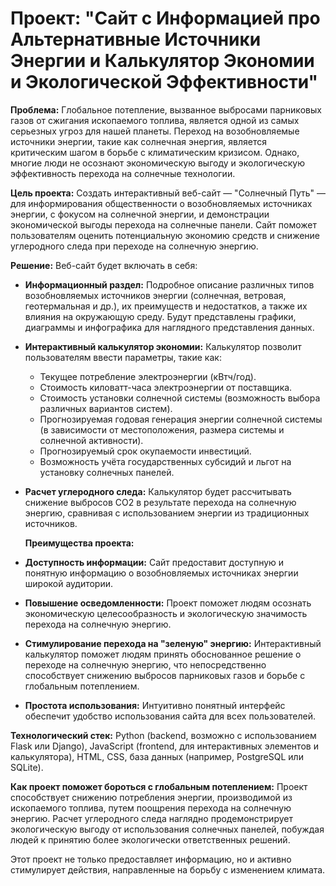 # Проект: "Сайт с Информацией про Альтернативные Источники Энергии и Калькулятор Экономии и Экологической Эффективности"

**Проблема:** Глобальное потепление, вызванное выбросами парниковых газов от сжигания ископаемого топлива, является одной из самых серьезных угроз для нашей планеты. Переход на возобновляемые источники энергии, такие как солнечная энергия, является критическим шагом в борьбе с климатическим кризисом.  Однако, многие люди не осознают экономическую выгоду и экологическую эффективность перехода на солнечные технологии.

**Цель проекта:** Создать интерактивный веб-сайт — "Солнечный Путь" — для информирования общественности о возобновляемых источниках энергии, с фокусом на солнечной энергии, и демонстрации экономической выгоды перехода на солнечные панели. Сайт поможет пользователям оценить потенциальную экономию средств и снижение углеродного следа при переходе на солнечную энергию.

**Решение:** Веб-сайт будет включать в себя:

* **Информационный раздел:** Подробное описание различных типов возобновляемых источников энергии (солнечная, ветровая, геотермальная и др.), их преимуществ и недостатков, а также их влияния на окружающую среду. Будут представлены графики, диаграммы и инфографика для наглядного представления данных.
* **Интерактивный калькулятор экономии:**  Калькулятор позволит пользователям ввести параметры, такие как:
    * Текущее потребление электроэнергии (кВтч/год).
    * Стоимость киловатт-часа электроэнергии от поставщика.
    * Стоимость установки солнечной системы (возможность выбора различных вариантов систем).
    * Прогнозируемая годовая генерация энергии солнечной системы (в зависимости от местоположения, размера системы и солнечной активности).
    * Прогнозируемый срок окупаемости инвестиций.
    * Возможность учёта государственных субсидий и льгот на установку солнечных панелей.
* **Расчет углеродного следа:** Калькулятор будет рассчитывать снижение выбросов CO2 в результате перехода на солнечную энергию, сравнивая с использованием энергии из традиционных источников.

  **Преимущества проекта:**

* **Доступность информации:** Сайт предоставит доступную и понятную информацию о возобновляемых источниках энергии широкой аудитории.
* **Повышение осведомленности:** Проект поможет людям осознать экономическую целесообразность и экологическую значимость перехода на солнечную энергию.
* **Стимулирование перехода на "зеленую" энергию:** Интерактивный калькулятор поможет людям принять обоснованное решение о переходе на солнечную энергию, что непосредственно способствует снижению выбросов парниковых газов и борьбе с глобальным потеплением.
* **Простота использования:** Интуитивно понятный интерфейс обеспечит удобство использования сайта для всех пользователей.

**Технологический стек:** Python (backend, возможно с использованием Flask или Django), JavaScript (frontend, для интерактивных элементов и калькулятора), HTML, CSS, база данных (например, PostgreSQL или SQLite).

**Как проект поможет бороться с глобальным потеплением:** Проект способствует снижению потребления энергии, производимой из ископаемого топлива, путем поощрения перехода на солнечную энергию. Расчет углеродного следа наглядно продемонстрирует экологическую выгоду от использования солнечных панелей, побуждая людей к принятию более экологически ответственных решений.

Этот проект не только предоставляет информацию, но и активно стимулирует действия, направленные на борьбу с изменением климата.
